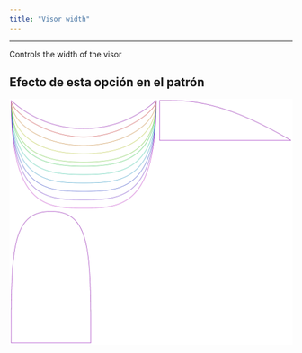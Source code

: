 ```yaml
---
title: "Visor width"
---
```


---

Controls the width of the visor

## Efecto de esta opción en el patrón

![Esta imagen muestra el efecto de esta opción superponiendo varias variantes que tienen un valor diferente para esta opción](holmes_visorwidth_sample.svg "Efecto de esta opción en el patrón")
